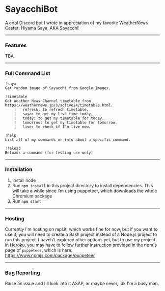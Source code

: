 # **SayacchiBot** #
A cool Discord bot I wrote in appreciation of my favorite WeatherNews Caster: Hiyama Saya, AKA Sayacchi!

---

### Features ###
TBA

---

### Full Command List ###
```
!saya
Get random image of Sayacchi from Google Images.

!timetable
Get Weather News Channel timetable from https://weathernews.jp/s/solive24/timetable.html.
    |   refresh: to refresh timetable,
    |   saya: to get my live time today,
    |   today: to get my timetable for today,
    |   tomorrow: to get my timetable for tomorrow,
    |   live: to check if I'm live now.

!help
List all of my commands or info about a specific command.

!reload
Reloads a command (for testing use only)
```

---

### Installation ###
1. Install node
2. Run `npm install` in this project directory to install dependencies. This will take a while since I'm using puppeteer, which downloads the whole Chromium package
3. Run `npm start`

---

### Hosting ###
Currently I'm hosting on repl.it, which works fine for now, but if you want to use it, you will need to create a Bash project instead of a Node.js project to run this project.
I haven't explored other options yet, but to use my project in Heroku, you may have to follow further instruction provided in the npm's page of `puppeteer`, which is here: https://www.npmjs.com/package/puppeteer

---

### Bug Reporting ###
Raise an issue and I'll look into it ASAP, or maybe never, idk I'm a busy man.
